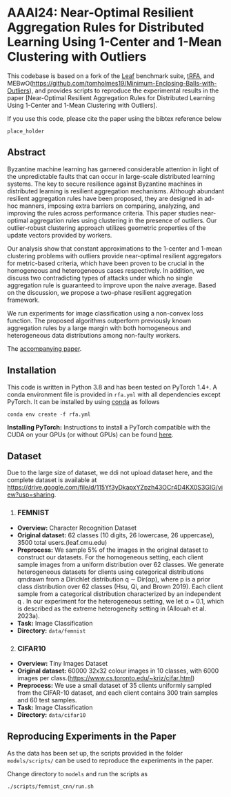 # AAAI24: Near-Optimal Resilient Aggregation Rules for Distributed Learning Using 1-Center and 1-Mean Clustering with Outliers

This codebase is based on a fork of the [Leaf](leaf.cmu.edu) benchmark suite, [tRFA](https://github.com/krishnap25/tRFA), and MEBwO(https://github.com/tomholmes19/Minimum-Enclosing-Balls-with-Outliers), and provides scripts to reproduce the experimental results in the paper [Near-Optimal Resilient Aggregation Rules for Distributed 
Learning Using 1-Center and 1-Mean Clustering with Outliers].

If you use this code, please cite the paper using the bibtex reference below

```
place_holder
```

Abstract
-----------------
Byzantine machine learning has garnered considerable attention in light of the unpredictable faults that can occur in large-scale distributed learning systems. The key to secure resilience against Byzantine machines in distributed learning is resilient aggregation mechanisms. Although abundant resilient aggregation rules have been proposed, they are designed in ad-hoc manners, imposing extra barriers on comparing, analyzing, and improving the rules across performance criteria. This paper studies near-optimal aggregation rules using clustering in the presence of outliers. Our outlier-robust clustering approach utilizes geometric properties of the update vectors provided by workers. 

Our analysis show that constant approximations to the 1-center and 1-mean clustering problems with outliers provide near-optimal resilient aggregators for metric-based criteria, which have been proven to be crucial in the homogeneous and heterogeneous cases respectively. In addition, we discuss two contradicting types of attacks under which no single aggregation rule is guaranteed to improve upon the naive average. Based on the discussion, we propose a two-phase resilient aggregation framework. 

We run experiments for image classification using a non-convex loss function. The proposed algorithms outperform previously known aggregation rules by a large margin with both homogeneous and heterogeneous data distributions among non-faulty workers.

The [accompanying paper](place_holder).


Installation                                                                                                                   
-----------------
This code is written in Python 3.8
and has been tested on PyTorch 1.4+.
A conda environment file is provided in `rfa.yml` with all dependencies except PyTorch. 
It can be installed by using [conda](https://docs.conda.io/projects/conda/en/latest/user-guide/tasks/manage-environments.html#creating-an-environment-from-an-environment-yml-file)
as follows

```
conda env create -f rfa.yml 
```

**Installing PyTorch:** Instructions to install a PyTorch compatible with the CUDA on your GPUs (or without GPUs) can be found [here](https://pytorch.org/get-started/locally/).


Dataset
-----------
Due to the large size of dataset, we ddi not upload dataset here, and the complete dataset is available at 
https://drive.google.com/file/d/115Yf3yDkapxYZpzh43OCr4D4KX0S3GIG/view?usp=sharing.
1. ### FEMNIST 

  * **Overview:** Character Recognition Dataset
  * **Original dataset:** 62 classes (10 digits, 26 lowercase, 26 uppercase), 3500 total users.(leaf.cmu.edu)
  * **Preprocess:** We sample 5% of the images in the original dataset to construct our datasets. For the homogeneous setting, each client sample images from a uniform distribution over 62 classes.   We generate heterogeneous datasets for clients using categorical distributions qmdrawn from a Dirichlet distribution q ∼ Dir(αp), where p is a prior class distribution over 62 classes (Hsu, Qi, and Brown 2019). Each client sample from a categorical distribution characterized by an independent q . In our experiment for the heterogeneous setting, we let α = 0.1, which is described as the extreme heterogeneity setting in (Allouah et al. 2023a).
  * **Task:** Image Classification
  * **Directory:** ```data/femnist``` 

2. ### CIFAR10

  * **Overview:** Tiny Images Dataset
  * **Original dataset:** 60000 32x32 colour images in 10 classes, with 6000 images per class.(https://www.cs.toronto.edu/~kriz/cifar.html)
  * **Preprocess:** We use a small dataset of 35 clients uniformly sampled from the CIFAR-10 dataset, and each client contains 300 train samples and 60 test samples.
  * **Task:** Image Classification
  * **Directory:** ```data/cifar10``` 


Reproducing Experiments in the Paper
-------------------------------------

As the data has been set up, the scripts provided in the folder ```models/scripts/``` can be used 
to reproduce the experiments in the paper.

Change directory to ```models``` and run the scripts as 
```
./scripts/femnist_cnn/run.sh  
```
